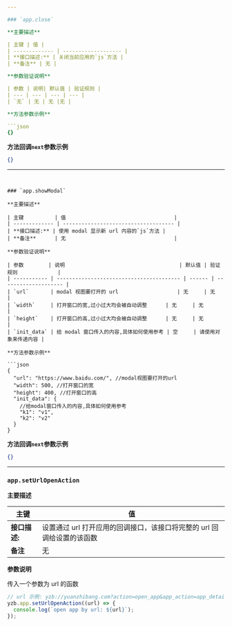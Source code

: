 ```yaml
---

### `app.close`

**主要描述**

| 主键 | 值 |
| ------------- | ------------------- |
| **接口描述:** | 关闭当前应用的`js`方法 |  
| **备注** | 无 |

**参数验证说明**

| 参数 | 说明| 默认值 | 验证规则 |
| --- | --- | --- | --- |
| `无` | 无 | 无 |无 |

**方法参数示例**

```json
{}
```

**方法回调`next`参数示例**

```json
{}
```

---
```


### `app.showModal`

**主要描述**

| 主键          | 值                                   |
| ------------- | ------------------------------------ |
| **接口描述:** | 使用 modal 显示新 url 内容的`js`方法 |
| **备注**      | 无                                   |

**参数验证说明**

| 参数        | 说明                                     | 默认值 | 验证规则             |
| ----------- | ---------------------------------------- | ------ | -------------------- |
| `url`       | modal 视图要打开的 url                   | 无     | 无                   |
| `width`     | 打开窗口的宽,过小过大均会被自动调整      | 无     | 无                   |
| `height`    | 打开窗口的高,过小过大均会被自动调整      | 无     | 无                   |
| `init_data` | 给 modal 窗口传入的内容,具体如何使用参考 | 空     | 请使用对象来传递内容 |

**方法参数示例**

```json
{
  "url": "https://www.baidu.com/", //modal视图要打开的url
  "width": 500, //打开窗口的宽
  "height": 400, //打开窗口的高
  "init_data": {
    //给modal窗口传入的内容,具体如何使用参考
    "k1": "v1",
    "k2": "v2"
  }
}
```

**方法回调`next`参数示例**

```json
{}
```

---

### `app.setUrlOpenAction`

**主要描述**

| 主键          | 值                                                                     |
| ------------- | ---------------------------------------------------------------------- |
| **接口描述:** | 设置通过 url 打开应用的回调接口，该接口将完整的 url 回调给设置的该函数 |
| **备注**      | 无                                                                     |

**参数说明**

传入一个参数为 url 的函数

```javascript
// url 示例: yzb://yuanzhibang.com?action=open_app&app_action=app_detail&app_id=101170
yzb.app.setUrlOpenAction((url) => {
  console.log(`open app by url: ${url}`);
});
```
